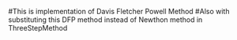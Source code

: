 

#This is implementation of Davis Fletcher Powell Method 
#Also with substituting this DFP method instead of Newthon method in ThreeStepMethod
